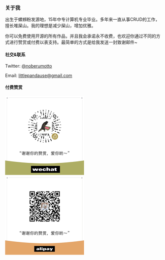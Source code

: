 ### 关于我

出生于螺蛳粉发源地，15年中专计算机专业毕业。多年来一直从事CRUD的工作，擅长堆屎山。我的理想是减少屎山，增加优雅。

你可以免费使用开源的所有作品，并且我会承诺永不收费，也欢迎你通过不同的方式进行赞赏或付费以表支持。最简单的方式是给我发送一封致谢邮件~

#### 社交&联系

Twitter: [@noberumotto](https://twitter.com/noberumotto)

Email: littlepandause@gmail.com

#### 付费赞赏

<img src="wechat.jpg" width="256px"/> <img src="alipay.jpg" width="256px" />
